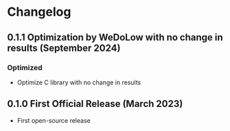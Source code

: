 # Changelog

## 0.1.1 Optimization by WeDoLow with no change in results (September 2024)

### Optimized

- Optimize C library with no change in results

## 0.1.0 First Official Release (March 2023)

- First open-source release

